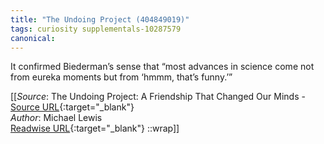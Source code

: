 ```yaml
---
title: "The Undoing Project (404849019)"
tags: curiosity supplementals-10287579
canonical: 
---
```


It confirmed Biederman’s sense that “most advances in science come not from eureka moments but from ‘hmmm, that’s funny.’”


[[_Source_: The Undoing Project: A Friendship That Changed Our Minds - [Source URL](){:target="_blank"}<br>
_Author_: Michael Lewis<br>
[Readwise URL](https://readwise.io/open/404849019){:target="_blank"}
::wrap]]